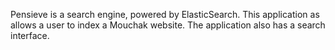 Pensieve is a search engine, powered by ElasticSearch.
This application as allows a user to index a Mouchak website.
The application also has a search interface.
